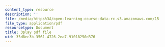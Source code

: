 ```yaml
---
content_type: resource
description: ''
file: /media/https%3A/open-learning-course-data-rc.s3.amazonaws.com/15-401-finance-theory-i-fall-2008/35d8ec3b356147262ea791018250d376_hyc8h5T76BE.pdf
file_type: application/pdf
resourcetype: Document
title: 3play pdf file
uid: 35d8ec3b-3561-4726-2ea7-91018250d376
---
```

